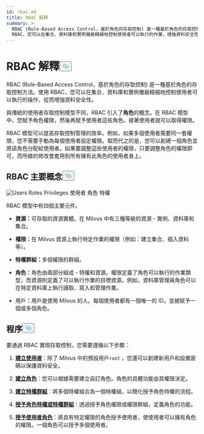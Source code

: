```yaml
---
id: rbac.md
title: RBAC 解釋
summary: >-
  RBAC (Role-Based Access Control，基於角色的存取控制) 是一種基於角色的存取控制方法。使用
  RBAC，您可以在集合、資料庫和實例層級精細地控制使用者可以執行的作業，增強資料安全性。
---
```

<h1 id="RBAC-Explained" class="common-anchor-header">RBAC 解釋<button data-href="#RBAC-Explained" class="anchor-icon" translate="no">
      <svg translate="no"
        aria-hidden="true"
        focusable="false"
        height="20"
        version="1.1"
        viewBox="0 0 16 16"
        width="16"
      >
        <path
          fill="#0092E4"
          fill-rule="evenodd"
          d="M4 9h1v1H4c-1.5 0-3-1.69-3-3.5S2.55 3 4 3h4c1.45 0 3 1.69 3 3.5 0 1.41-.91 2.72-2 3.25V8.59c.58-.45 1-1.27 1-2.09C10 5.22 8.98 4 8 4H4c-.98 0-2 1.22-2 2.5S3 9 4 9zm9-3h-1v1h1c1 0 2 1.22 2 2.5S13.98 12 13 12H9c-.98 0-2-1.22-2-2.5 0-.83.42-1.64 1-2.09V6.25c-1.09.53-2 1.84-2 3.25C6 11.31 7.55 13 9 13h4c1.45 0 3-1.69 3-3.5S14.5 6 13 6z"
        ></path>
      </svg>
    </button></h1><p>RBAC (Role-Based Access Control，基於角色的存取控制) 是一種基於角色的存取控制方法。使用 RBAC，您可以在集合、資料庫和實例層級精細地控制使用者可以執行的操作，從而增強資料安全性。</p>
<p>與傳統的使用者存取控制模型不同，RBAC 引入了<strong>角色</strong>的概念。在 RBAC 模型中，您賦予角色權限，然後再賦予使用者這些角色。接著使用者就可以取得權限。</p>
<p>RBAC 模型可以提高存取控制管理的效率。例如，如果多個使用者需要同一套權限，您不需要手動為每個使用者設定權限。取而代之的是，您可以創建一個角色並將該角色分配給使用者。如果要調整這些使用者的權限，只要調整角色的權限即可，而所做的修改會套用到所有擁有此角色的使用者身上。</p>
<h2 id="RBAC-key-concepts" class="common-anchor-header">RBAC 主要概念<button data-href="#RBAC-key-concepts" class="anchor-icon" translate="no">
      <svg translate="no"
        aria-hidden="true"
        focusable="false"
        height="20"
        version="1.1"
        viewBox="0 0 16 16"
        width="16"
      >
        <path
          fill="#0092E4"
          fill-rule="evenodd"
          d="M4 9h1v1H4c-1.5 0-3-1.69-3-3.5S2.55 3 4 3h4c1.45 0 3 1.69 3 3.5 0 1.41-.91 2.72-2 3.25V8.59c.58-.45 1-1.27 1-2.09C10 5.22 8.98 4 8 4H4c-.98 0-2 1.22-2 2.5S3 9 4 9zm9-3h-1v1h1c1 0 2 1.22 2 2.5S13.98 12 13 12H9c-.98 0-2-1.22-2-2.5 0-.83.42-1.64 1-2.09V6.25c-1.09.53-2 1.84-2 3.25C6 11.31 7.55 13 9 13h4c1.45 0 3-1.69 3-3.5S14.5 6 13 6z"
        ></path>
      </svg>
    </button></h2><p>
  
   <span class="img-wrapper"> <img translate="no" src="/docs/v2.6.x/assets/users-roles-privileges.png" alt="Users Roles Privileges" class="doc-image" id="users-roles-privileges" />
   </span> <span class="img-wrapper"> <span>使用者 角色 特權</span> </span></p>
<p>RBAC 模型中有四個主要元件。</p>
<ul>
<li><p><strong>資源：</strong>可存取的資源實體。在 Milvus 中有三種等級的資源 - 實例、資料庫和集合。</p></li>
<li><p><strong>權限：</strong>在 Milvus 資源上執行特定作業的權限（例如：建立集合、插入資料等）。</p></li>
<li><p><strong>特權群組：</strong>多個權限的群組。</p></li>
<li><p><strong>角色：</strong>角色由兩部分組成 - 特權和資源。權限定義了角色可以執行的作業類型，而資源則定義了可以執行作業的目標資源。例如，資料庫管理員角色可以在特定資料庫上執行讀取、寫入和管理作業。</p></li>
<li><p>用戶<strong>：</strong>用戶是使用 Milvus 的人。每個使用者都有一個唯一的 ID，並被賦予一個或多個角色。</p></li>
</ul>
<h2 id="Procedures" class="common-anchor-header">程序<button data-href="#Procedures" class="anchor-icon" translate="no">
      <svg translate="no"
        aria-hidden="true"
        focusable="false"
        height="20"
        version="1.1"
        viewBox="0 0 16 16"
        width="16"
      >
        <path
          fill="#0092E4"
          fill-rule="evenodd"
          d="M4 9h1v1H4c-1.5 0-3-1.69-3-3.5S2.55 3 4 3h4c1.45 0 3 1.69 3 3.5 0 1.41-.91 2.72-2 3.25V8.59c.58-.45 1-1.27 1-2.09C10 5.22 8.98 4 8 4H4c-.98 0-2 1.22-2 2.5S3 9 4 9zm9-3h-1v1h1c1 0 2 1.22 2 2.5S13.98 12 13 12H9c-.98 0-2-1.22-2-2.5 0-.83.42-1.64 1-2.09V6.25c-1.09.53-2 1.84-2 3.25C6 11.31 7.55 13 9 13h4c1.45 0 3-1.69 3-3.5S14.5 6 13 6z"
        ></path>
      </svg>
    </button></h2><p>要通過 RBAC 實現存取控制，您需要遵循以下步驟：</p>
<ol>
<li><p><strong><a href="/docs/zh-hant/users_and_roles.md#Create-a-user">建立使用者</a></strong>：除了 Milvus 中的預設用戶<code translate="no">root</code> ，您還可以創建新用戶和設置密碼以保護資料安全。</p></li>
<li><p><strong><a href="/docs/zh-hant/users_and_roles.md#Create-a-role">建立角色</a></strong>：您可以根據需要建立自訂角色。角色的具體功能由其權限決定。</p></li>
<li><p><strong><a href="/docs/zh-hant/privilege_group.md">建立特權群組</a></strong>：將多個特權組合為一個特權組，以簡化授予角色特權的流程。</p></li>
<li><p><strong><a href="/docs/zh-hant/grant_privileges.md">授予角色特權或特權群組</a></strong>：透過授予角色權限或權限群組，定義角色的功能。</p></li>
<li><p><strong><a href="/docs/zh-hant/grant_roles.md">授予使用者角色</a></strong>：將具有特定權限的角色授予使用者，使使用者可以擁有角色的權限。一個角色可以授予多個使用者。</p></li>
</ol>
